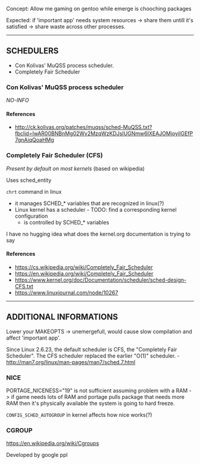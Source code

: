 Concept: Allow me gaming on gentoo while emerge is chooching packages

Expected: if 'important app' needs system resources -> share them untill it's satisfied -> share waste across other processes.

---

## SCHEDULERS
- Con Kolivas' MuQSS process scheduler.
- Completely Fair Scheduler

### Con Kolivas' MuQSS process scheduler
_NO-INFO_


#### References
- http://ck.kolivas.org/patches/muqss/sched-MuQSS.txt?fbclid=IwAR00BNBnMg02Wv2MzqWzKDJsIUGNmw6IXEAJOMjoyjIGEfP7gnAiqQoaHMg

### Completely Fair Scheduler (CFS)
_Present by default on most kernels_ (based on wikipedia)

Uses sched_entity

`chrt` command in linux
- it manages SCHED_* variables that are recognized in linux(?)
- Linux kernel has a scheduler - TODO: find a corresponding kernel configuration
  - is controlled by SCHED_* variables

I have no hugging idea what does the kernel.org documentation is trying to say

#### References 
- https://cs.wikipedia.org/wiki/Completely_Fair_Scheduler
- https://en.wikipedia.org/wiki/Completely_Fair_Scheduler
- https://www.kernel.org/doc/Documentation/scheduler/sched-design-CFS.txt
- https://www.linuxjournal.com/node/10267

---

## ADDITIONAL INFORMATIONS
Lower your MAKEOPTS -> unemergefull, would cause slow compilation and affect 'important app'.

Since Linux 2.6.23, the default scheduler is CFS, the "Completely Fair Scheduler". The CFS scheduler replaced the earlier "O(1)" scheduler. - http://man7.org/linux/man-pages/man7/sched.7.html

### NICE
PORTAGE_NICENESS="19" is not sufficient assuming problem with a RAM -> if game needs lots of RAM and portage pulls package that needs more RAM then it's physically available the system is going to hard freeze.

`CONFIG_SCHED_AUTOGROUP` in kernel affects how nice works(?)

### CGROUP
https://en.wikipedia.org/wiki/Cgroups

Developed by google ppl





